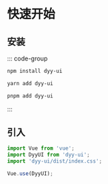 # 快速开始

## 安装

::: code-group

```sh [npm]
npm install dyy-ui
```

```sh [yarn]
yarn add dyy-ui
```

```sh [pnpm]
pnpm add dyy-ui
```

:::

## 引入

```ts
import Vue from 'vue';
import DyyUI from 'dyy-ui';
import 'dyy-ui/dist/index.css';

Vue.use(DyyUI);
```
